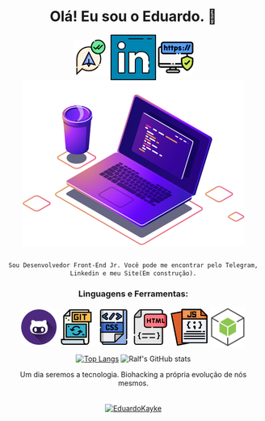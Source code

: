 <h1 align="center">Olá! Eu sou o Eduardo. 👋</h1>

<div align="center"> 
<a href="https://web.telegram.org/z/#-1582796052" target='_blank'><img align="center" src="images/telegram.png" target='_blank' alt="telegram" height="70" width="70" /></a> <a href="https://linkedin.com/in/eduardokaykedasilva" target="blank"><img align="center" src="images/linkedin.png" alt="linkedin" height="90" width="90" /></a> <a href="https://web.telegram.org/z/#-1582796052" target="blank"><img align="center" src="images/sitepessoal.png" alt="site" height="70" width="70" /></a> <a href="https://web.telegram.org/z/#-1582796052" target='_blank'><img align="center" src="images/computer-illustration.png" target='_blank' alt="telegram" /></a><br><br>
    
<div align="center"> 

    Sou Desenvolvedor Front-End Jr. Você pode me encontrar pelo Telegram, Linkedin e meu Site(Em construção).

</div>

<h3 align="center">Linguagens e Ferramentas:</h3>
<p align="center">
<a href="https://gist.github.com/EduardoKayke" target="blank"><img align="center" src="images/gists.png" alt="git" height="70" width="70" /></a> <a href="https://web.telegram.org/z/#-1582796052" target="blank"><img align="center" src="images/git.png" alt="git" height="70" width="70" /></a> <a href="https://web.telegram.org/z/#-1582796052" target="blank"><img align="center" src="images/css.png" alt="CSS" height="70" width="70" /></a> <a href="https://web.telegram.org/z/#-1582796052" target="blank"><img align="center" src="images/html.png" alt="HTML" height="70" width="70" /></a> <a href="https://web.telegram.org/z/#-1582796052" target="blank"><img align="center" src="images/javascript.png" alt="JavaScript" height="75" width="75" /></a> <a href="https://web.telegram.org/z/#-1582796052" target="blank"><img align="center" src="images/nodejs.png" alt="Node.js" height="80" width="70" /></a> 
<p/> 
    
[![Top Langs](https://github-readme-stats.vercel.app/api/top-langs/?username=EduardoKayke&layout=compact&theme=tokyonight)](https://github.com/EduardoKayke/github-readme-stats)
![Ralf's GitHub stats](https://github-readme-stats.vercel.app/api?username=eduardokayke&show_icons=true&theme=tokyonight)

<div align="center">
Um dia seremos a tecnologia. Biohacking a própria evolução de nós mesmos.<br><br>

<p><a href="https://www.buymeacoffee.com/EduardoKayke"> <img align="center" src="https://cdn.buymeacoffee.com/buttons/v2/default-yellow.png" height="50" width="210" alt="EduardoKayke" /></a></a></p><br><br>
